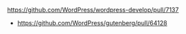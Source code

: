 https://github.com/WordPress/wordpress-develop/pull/7137

* https://github.com/WordPress/gutenberg/pull/64128
